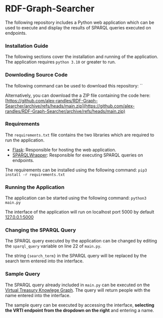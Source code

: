 # RDF-Graph-Searcher

The following repository includes a Python web application which can be used to execute and display the results of SPARQL queries executed on endpoints.



### Installation Guide
The following sections cover the installation and running of the application. The application requires `python 3.10` or greater to run.
### Downloding Source Code 
The following command can be used to download this repository: ``

Alternatively, you can download the a ZIP file containing the code here: [https://github.com/alex-randles/RDF-Graph-Searcher/archive/refs/heads/main.zip](https://github.com/alex-randles/RDF-Graph-Searcher/archive/refs/heads/main.zip)
### Requirements 
The `requirements.txt` file contains the two libraries which are required to run the application. 
* [Flask](https://pythonbasics.org/what-is-flask-python/): Responsible for hosting the web application. 
* [SPARQLWrapper](https://rdflib.dev/sparqlwrapper/doc/1.8.5/main.html): Responsible for executing SPARQL queries on endpoints. 

The requirements can be installed using the following command: `pip3 install -r requirements.txt` 
### Running the Application
The application can be started using the following command: `python3 main.py`


The interface of the application will run on localhost port 5000 by default [127.0.0.1:5000](http://127.0.0.1:5000)

### Changing the SPARQL Query
The SPARQL query executed by the application can be changed by editing the `sparql_query` variable on line 22 of `main.py`. 

The string `{search_term}` in the SPARQL query will be replaced by the search term entered into the interface.

### Sample Query 
The SPARQL query already included in `main.py` can be executed on the [Virtual Treasury Knowlege Graph](https://virtualtreasury.ie/knowledge-graph). The query will return people with the name entered into the interface. 

The sample query can be executed by accessing the interface, **selecting the VRTI endpoint from the dropdown on the right** and entering a name.